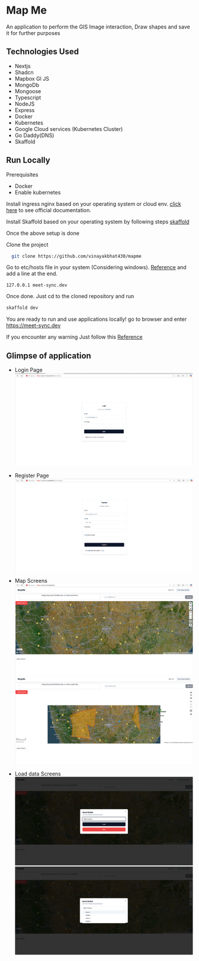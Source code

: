 
# Map Me

An application to perform the GIS Image interaction, Draw shapes and save it for further purposes

## Technologies Used

- Nextjs 
- Shadcn
- Mapbox Gl JS
- MongoDb
- Mongoose
- Typescript
- NodeJS
- Express
- Docker
- Kubernetes
- Google Cloud services (Kubernetes Cluster)
- Go Daddy(DNS)
- Skaffold

## Run Locally

Prerequisites

- Docker
- Enable kubernetes

Install ingress nginx based on your operating system or cloud env.
[click here](https://kubernetes.github.io/ingress-nginx/deploy/) to see official documentation.

Install Skaffold based on your operating system by following steps [skaffold](https://kubernetes.github.io/ingress-nginx/deploy/)

Once the above setup is done

Clone the project

```bash
  git clone https://github.com/vinayakbhat430/mapme
```

Go to etc/hosts file in your system (Considering windows).
[Reference](https://www.howtogeek.com/784196/how-to-edit-the-hosts-file-on-windows-10-or-11/)
and add a line at the end.
```
127.0.0.1 meet-sync.dev
```

Once done. Just cd to the cloned repository and run
```bash
skaffold dev
```

You are ready to run and use applications locally!
go to browser and enter
https://meet-sync.dev

If you encounter any warning Just follow this [Reference](https://stackoverflow.com/questions/35274659/when-you-use-badidea-or-thisisunsafe-to-bypass-a-chrome-certificate-hsts-err)



## Glimpse of application

- Login Page
  ![Login Page](./images/Loginscreen.png)

- Register Page
  ![Register page](./images/Registerscreen.png)

- Map Screens
  ![Map Scren 1](./images/Mainmapscreen.png)
  ![Map Screen 2](./images/mapWithFeatures.png)

- Load data Screens
  ![Load Data 1](./images/Loaddata1.png)
  ![Load Data 2](./images/loaddata2.png)